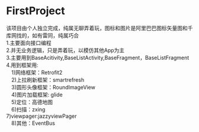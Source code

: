 # FirstProject
该项目由个人独立完成，纯属无聊弄着玩，图标和图片是阿里巴巴图标矢量图和千库网找的，如有雷同，纯属巧合<br/>
1.主要面向接口编程<br />
2.并无业务逻辑，只是弄着玩，以模仿其他App为主<br />
3.主要用到BaseAcitivity,BaseListActivity,BaseFragment，BaseListFragment<br/>
4.用到框架用:<br/>
　1)网络框架：Retrofit2<br/>
　2)上拉刷新框架：smartrefresh<br/>
　3)圆形头像框架：RoundImageView<br/>
　4)图片加载框架: glide<br />
　5)定位：高德地图<br/>
　6)扫描：zxing<br/>
  7)viewpager:jazzyviewPager<br/>
　8)其他：EventBus<br/>


